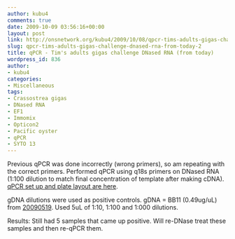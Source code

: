 ```yaml
---
author: kubu4
comments: true
date: 2009-10-09 03:56:16+00:00
layout: post
link: http://onsnetwork.org/kubu4/2009/10/08/qpcr-tims-adults-gigas-challenge-dnased-rna-from-today-2/
slug: qpcr-tims-adults-gigas-challenge-dnased-rna-from-today-2
title: qPCR - Tim's adults gigas challenge DNased RNA (from today)
wordpress_id: 836
author:
- kubu4
categories:
- Miscellaneous
tags:
- Crassostrea gigas
- DNased RNA
- EF1
- Immomix
- Opticon2
- Pacific oyster
- qPCR
- SYTO 13
---
```


Previous qPCR was done incorrectly (wrong primers), so am repeating with the correct primers. Performed qPCR using q18s primers on DNased RNA (1:100 dilution to match final concentration of template after making cDNA). [qPCR set up and plate layout are here](http://eagle.fish.washington.edu/Arabidopsis/Notebook%20Workup%20Files/20091008-02.jpg).

gDNA dilutions were used as positive controls. gDNA = BB11 (0.49ug/uL) from [20090519](/Sam%27s+Working+Notebook+Jan-May+2009#sjw20090519). Used 5uL of 1:10, 1:100 and 1:000 dilutions.

Results: Still had 5 samples that came up positive. Will re-DNase treat these samples and then re-qPCR them.
